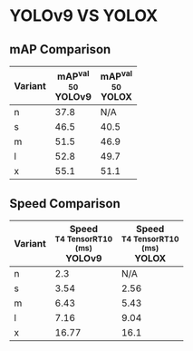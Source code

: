---
---

# YOLOv9 VS YOLOX

## mAP Comparison

| **Variant** | <center><span style='width: 400px;'>**mAP<sup>val<br>50**<br>**YOLOv9**</span></center> | <center><span style='width: 400px;'>**mAP<sup>val<br>50**<br>**YOLOX**</span></center> |
| ----------- | --------------------------------------------------------------------------------------- | -------------------------------------------------------------------------------------- |
| n           | 37.8                                                                                    | N/A                                                                                    |
| s           | 46.5                                                                                    | 40.5                                                                                   |
| m           | 51.5                                                                                    | 46.9                                                                                   |
| l           | 52.8                                                                                    | 49.7                                                                                   |
| x           | 55.1                                                                                    | 51.1                                                                                   |

## Speed Comparison

| **Variant** | <center><span style='width: 200px;'>**Speed**<br><sup>T4 TensorRT10<br>(ms)</sup><br>**YOLOv9**</span></center> | <center><span style='width: 200px;'>**Speed**<br><sup>T4 TensorRT10<br>(ms)</sup><br>**YOLOX**</span></center> |
| ----------- | --------------------------------------------------------------------------------------------------------------- | -------------------------------------------------------------------------------------------------------------- |
| n           | 2.3                                                                                                             | N/A                                                                                                            |
| s           | 3.54                                                                                                            | 2.56                                                                                                           |
| m           | 6.43                                                                                                            | 5.43                                                                                                           |
| l           | 7.16                                                                                                            | 9.04                                                                                                           |
| x           | 16.77                                                                                                           | 16.1                                                                                                           |
